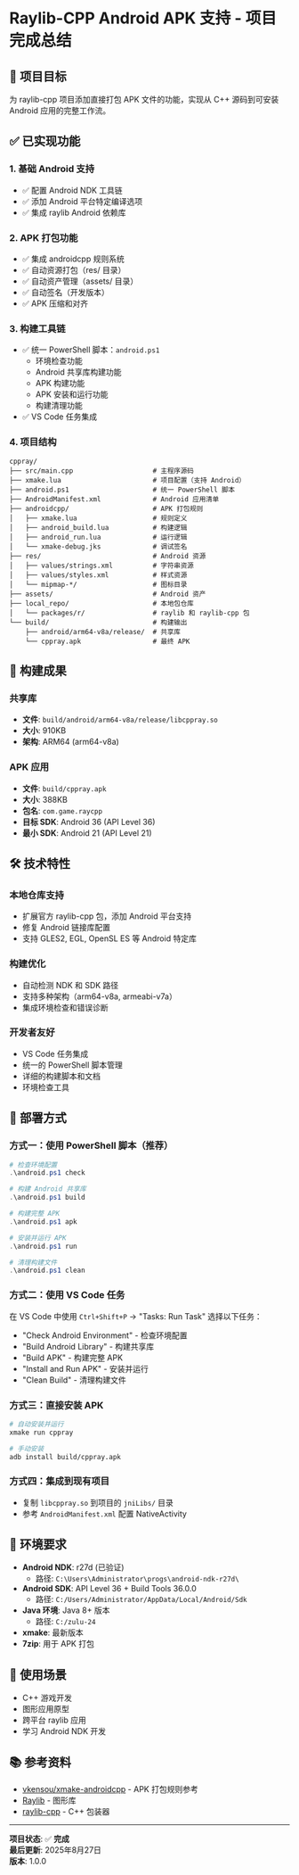 # Raylib-CPP Android APK 支持 - 项目完成总结

## 🎯 项目目标
为 raylib-cpp 项目添加直接打包 APK 文件的功能，实现从 C++ 源码到可安装 Android 应用的完整工作流。

## ✅ 已实现功能

### 1. 基础 Android 支持
- ✅ 配置 Android NDK 工具链
- ✅ 添加 Android 平台特定编译选项
- ✅ 集成 raylib Android 依赖库

### 2. APK 打包功能
- ✅ 集成 androidcpp 规则系统
- ✅ 自动资源打包（res/ 目录）
- ✅ 自动资产管理（assets/ 目录）
- ✅ 自动签名（开发版本）
- ✅ APK 压缩和对齐

### 3. 构建工具链
- ✅ 统一 PowerShell 脚本：`android.ps1`
  - 环境检查功能
  - Android 共享库构建功能
  - APK 构建功能
  - APK 安装和运行功能
  - 构建清理功能
- ✅ VS Code 任务集成

### 4. 项目结构
```
cppray/
├── src/main.cpp                    # 主程序源码
├── xmake.lua                       # 项目配置（支持 Android）
├── android.ps1                     # 统一 PowerShell 脚本
├── AndroidManifest.xml             # Android 应用清单
├── androidcpp/                     # APK 打包规则
│   ├── xmake.lua                   # 规则定义
│   ├── android_build.lua           # 构建逻辑
│   ├── android_run.lua             # 运行逻辑
│   └── xmake-debug.jks             # 调试签名
├── res/                            # Android 资源
│   ├── values/strings.xml          # 字符串资源
│   ├── values/styles.xml           # 样式资源
│   └── mipmap-*/                   # 图标目录
├── assets/                         # Android 资产
├── local_repo/                     # 本地包仓库
│   └── packages/r/                 # raylib 和 raylib-cpp 包
└── build/                          # 构建输出
    ├── android/arm64-v8a/release/  # 共享库
    └── cppray.apk                  # 最终 APK
```

## 🚀 构建成果

### 共享库
- **文件**: `build/android/arm64-v8a/release/libcppray.so`
- **大小**: 910KB
- **架构**: ARM64 (arm64-v8a)

### APK 应用
- **文件**: `build/cppray.apk`
- **大小**: 388KB
- **包名**: `com.game.raycpp`
- **目标 SDK**: Android 36 (API Level 36)
- **最小 SDK**: Android 21 (API Level 21)

## 🛠️ 技术特性

### 本地仓库支持
- 扩展官方 raylib-cpp 包，添加 Android 平台支持
- 修复 Android 链接库配置
- 支持 GLES2, EGL, OpenSL ES 等 Android 特定库

### 构建优化
- 自动检测 NDK 和 SDK 路径
- 支持多种架构（arm64-v8a, armeabi-v7a）
- 集成环境检查和错误诊断

### 开发者友好
- VS Code 任务集成
- 统一的 PowerShell 脚本管理
- 详细的构建脚本和文档
- 环境检查工具

## 📱 部署方式

### 方式一：使用 PowerShell 脚本（推荐）
```powershell
# 检查环境配置
.\android.ps1 check

# 构建 Android 共享库
.\android.ps1 build

# 构建完整 APK
.\android.ps1 apk

# 安装并运行 APK
.\android.ps1 run

# 清理构建文件
.\android.ps1 clean
```

### 方式二：使用 VS Code 任务
在 VS Code 中使用 `Ctrl+Shift+P` → "Tasks: Run Task" 选择以下任务：
- "Check Android Environment" - 检查环境配置
- "Build Android Library" - 构建共享库
- "Build APK" - 构建完整 APK
- "Install and Run APK" - 安装并运行
- "Clean Build" - 清理构建文件

### 方式三：直接安装 APK
```bash
# 自动安装并运行
xmake run cppray

# 手动安装
adb install build/cppray.apk
```

### 方式四：集成到现有项目
- 复制 `libcppray.so` 到项目的 `jniLibs/` 目录
- 参考 `AndroidManifest.xml` 配置 NativeActivity

## 🔧 环境要求
- **Android NDK**: r27d (已验证)
  - 路径: `C:\Users\Administrator\progs\android-ndk-r27d\`
- **Android SDK**: API Level 36 + Build Tools 36.0.0
  - 路径: `C:/Users/Administrator/AppData/Local/Android/Sdk`
- **Java 环境**: Java 8+ 版本
  - 路径: `C:/zulu-24`
- **xmake**: 最新版本
- **7zip**: 用于 APK 打包

## 🎯 使用场景
- C++ 游戏开发
- 图形应用原型
- 跨平台 raylib 应用
- 学习 Android NDK 开发

## 📚 参考资料
- [vkensou/xmake-androidcpp](https://github.com/vkensou/xmake-androidcpp) - APK 打包规则参考
- [Raylib](https://raylib.com/) - 图形库
- [raylib-cpp](https://github.com/RobLoach/raylib-cpp) - C++ 包装器

---

**项目状态**: ✅ **完成**  
**最后更新**: 2025年8月27日  
**版本**: 1.0.0